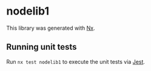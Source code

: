 # nodelib1

This library was generated with [Nx](https://nx.dev).

## Running unit tests

Run `nx test nodelib1` to execute the unit tests via [Jest](https://jestjs.io).
